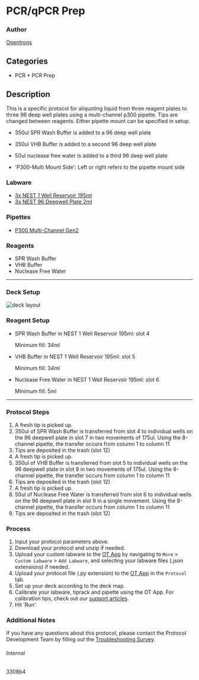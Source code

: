 # PCR/qPCR Prep

### Author
[Opentrons](https://opentrons.com/)
## Categories
* PCR
		* PCR Prep
## Description
This is a specific protocol for aliquoting liquid from three reagent plates to three 96 deep well plates using a multi-channel p300 pipette. Tips are changed between reagents. Either pipette mount can be specified in setup.
* 350ul SPR Wash Buffer is added to a 96 deep well plate
* 350ul VHB Buffer is added to a second 96 deep well plate
* 50ul nuclease free water is added to a third 96 deep well plate

* 'P300-Multi Mount Side': Left or right refers to the pipette mount side

### Labware
* [3x NEST 1 Well Reservoir 195ml](https://shop.opentrons.com/nest-1-well-reservoirs-195-ml/)
* [3x NEST 96 Deepwell Plate 2ml](https://shop.opentrons.com/nest-2-ml-96-well-deep-well-plate-v-bottom/)

### Pipettes
* [P300 Multi-Channel Gen2](https://shop.opentrons.com/8-channel-electronic-pipette/)

### Reagents
* SPR Wash Buffer
* VHB Buffer
* Nuclease Free Water

---

### Deck Setup
![deck layout](https://opentrons-protocol-library-website.s3.amazonaws.com/custom-README-images/3308b4/Screen+Shot+2022-03-27+at+8.43.58+PM.png)

### Reagent Setup
* SPR Wash Buffer in NEST 1 Well Reservoir 195ml: slot 4

	Minimum fill: 34ml
* VHB Buffer in NEST 1 Well Reservoir 195ml: slot 5

	Minimum fill: 34ml
* Nuclease Free Water in NEST 1 Well Reservoir 195ml: slot 6

	Minimum fill: 5ml

---

### Protocol Steps
1. A fresh tip is picked up.
2. 350ul of SPR Wash Buffer is transferred from slot 4 to individual wells on the 96 deepwell plate in slot 7 in two movements of 175ul. Using the 8-channel pipette, the transfer occurs from column 1 to column 11
3. Tips are deposited in the trash (slot 12)
4. A fresh tip is picked up.
5. 350ul of VHB Buffer is transferred from slot 5 to individual wells on the 96 deepwell plate in slot 8 in two movements of 175ul. Using the 8-channel pipette, the transfer occurs from column 1 to column 11
6. Tips are deposited in the trash (slot 12)
7. A fresh tip is picked up.
8. 50ul of Nuclease Free Water is transferred from slot 6 to individual wells on the 96 deepwell plate in slot 9 in a single movement. Using the 8-channel pipette, the transfer occurs from column 1 to column 11
9. Tips are deposited in the trash (slot 12)

### Process
1. Input your protocol parameters above.
2. Download your protocol and unzip if needed.
3. Upload your custom labware to the [OT App](https://opentrons.com/ot-app) by navigating to `More` > `Custom Labware` > `Add Labware`, and selecting your labware files (.json extensions) if needed.
4. Upload your protocol file (.py extension) to the [OT App](https://opentrons.com/ot-app) in the `Protocol` tab.
5. Set up your deck according to the deck map.
6. Calibrate your labware, tiprack and pipette using the OT App. For calibration tips, check out our [support articles](https://support.opentrons.com/en/collections/1559720-guide-for-getting-started-with-the-ot-2).
7. Hit 'Run'.

### Additional Notes
If you have any questions about this protocol, please contact the Protocol Development Team by filling out the [Troubleshooting Survey](https://protocol-troubleshooting.paperform.co/).

###### Internal
3308b4
